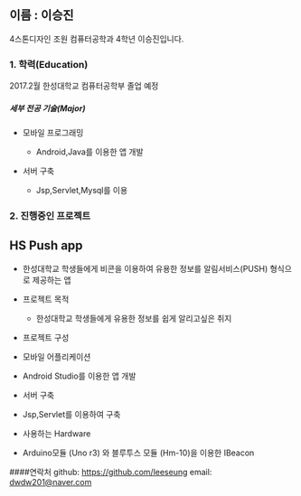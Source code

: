 ## **이름 : 이승진**
4스톤디자인 조원 컴퓨터공학과 4학년 이승진입니다.

### **1. 학력(Education)**

2017.2월 한성대학교 컴퓨터공학부 졸업 예정

##### 세부 전공 기술(Major)


* 모바일 프로그래밍
  * Android,Java를 이용한 앱 개발

* 서버 구축
  * Jsp,Servlet,Mysql를 이용



### **2. 진행중인 프로젝트**

## HS Push app 
- 한성대학교 학생들에게 비콘을 이용하여 유용한 정보를 알림서비스(PUSH) 형식으로 제공하는 앱 


* 프로젝트 목적
  * 한성대학교 학생들에게 유용한 정보를 쉽게 알리고싶은 취지

* 프로젝트 구성

 + 모바일 어플리케이션
  + Android Studio를 이용한 앱 개발

 + 서버 구축
  + Jsp,Servlet를 이용하여 구축
  
 + 사용하는 Hardware 
  + Arduino모듈 (Uno r3) 와 블루투스 모듈 (Hm-10)을 이용한 IBeacon 
 
  



####연락처
github: https://github.com/leeseung 
email: dwdw201@naver.com
